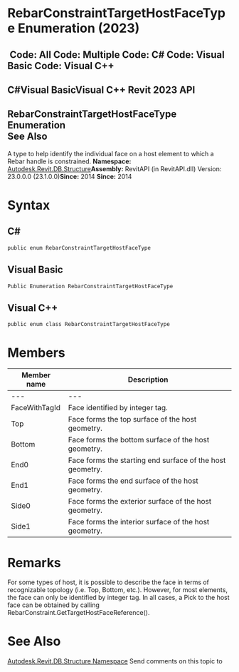 # RebarConstraintTargetHostFaceType Enumeration (2023)

﻿
 Code: All Code: Multiple Code: C# Code: Visual Basic Code: Visual C++   
---  
C#Visual BasicVisual C++
Revit 2023 API  
---  
RebarConstraintTargetHostFaceType Enumeration  
See Also  
---  
A type to help identify the individual face on a host element to which a Rebar handle is constrained. 
**Namespace:** [Autodesk.Revit.DB.Structure](d586b341-f687-9d90-e96d-255806b7d4fc.md "Autodesk.Revit.DB.Structure Namespace")**Assembly:** RevitAPI (in RevitAPI.dll) Version: 23.0.0.0 (23.1.0.0)**Since:** 2014 **Since:** 2014 
# Syntax
C#  
---  
```text
public enum RebarConstraintTargetHostFaceType
```
  
Visual Basic  
---  
```text
Public Enumeration RebarConstraintTargetHostFaceType
```
  
Visual C++  
---  
```text
public enum class RebarConstraintTargetHostFaceType
```
  
# Members
| Member name | Description |
| --- | --- |
| --- | --- |
| FaceWithTagId | Face identified by integer tag. |
| Top | Face forms the top surface of the host geometry. |
| Bottom | Face forms the bottom surface of the host geometry. |
| End0 | Face forms the starting end surface of the host geometry. |
| End1 | Face forms the end surface of the host geometry. |
| Side0 | Face forms the exterior surface of the host geometry. |
| Side1 | Face forms the interior surface of the host geometry. |

# Remarks
For some types of host, it is possible to describe the face in terms of recognizable topology (i.e. Top, Bottom, etc.). However, for most elements, the face can only be identified by integer tag. In all cases, a Pick to the host face can be obtained by calling RebarConstraint.GetTargetHostFaceReference(). 
# See Also
[Autodesk.Revit.DB.Structure Namespace](d586b341-f687-9d90-e96d-255806b7d4fc.md "Autodesk.Revit.DB.Structure Namespace")
Send comments on this topic to 